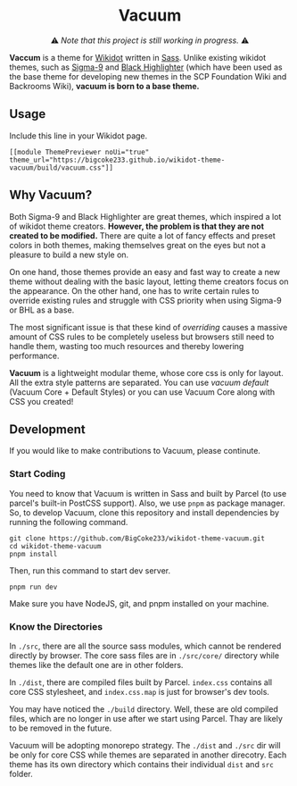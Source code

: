 <h1 align="center">Vacuum</h1>

<p align="center">⚠️ <em>Note that this project is still working in progress.</em> ⚠️</p>

**Vaccum** is a theme for [Wikidot](https://wikidot.com/) written in [Sass](https://sass-lang.com/). Unlike existing wikidot themes, such as [Sigma-9](https://scp-wiki.wikidot.com/sigma-9-themes) and [Black Highlighter](https://scp-wiki.wikidot.com/theme:black-highlighter-theme) (which have been used as the base theme for developing new themes in the SCP Foundation Wiki and Backrooms Wiki), **vacuum is born to a base theme.**

## Usage

Include this line in your Wikidot page.

```
[[module ThemePreviewer noUi="true" theme_url="https://bigcoke233.github.io/wikidot-theme-vacuum/build/vacuum.css"]]
```

## Why Vacuum?

Both Sigma-9 and Black Highlighter are great themes, which inspired a lot of wikidot theme creators. **However, the problem is that they are not created to be modified.** There are quite a lot of fancy effects and preset colors in both themes, making themselves great on the eyes but not a pleasure to build a new style on. 

On one hand, those themes provide an easy and fast way to create a new theme without dealing with the basic layout, letting theme creators focus on the appearance. On the other hand, one has to write certain rules to override existing rules and struggle with CSS priority when using Sigma-9 or BHL as a base.

The most significant issue is that these kind of *overriding* causes a massive amount of CSS rules to be completely useless but browsers still need to handle them, wasting too much resources and thereby lowering performance.

**Vacuum** is a lightweight modular theme, whose core css is only for layout. All the extra style patterns are separated. You can use *vacuum default* (Vacuum Core + Default Styles) or you can use Vacuum Core along with CSS you created!

## Development

If you would like to make contributions to Vacuum, please continute.

### Start Coding

You need to know that Vacuum is written in Sass and built by Parcel (to use parcel's built-in PostCSS support). Also, we use `pnpm` as package manager. So, to develop Vacuum, clone this repository and install dependencies by running the following command.

```
git clone https://github.com/BigCoke233/wikidot-theme-vacuum.git
cd wikidot-theme-vacuum
pnpm install
```

Then, run this command to start dev server.

```
pnpm run dev
```

Make sure you have NodeJS, git, and pnpm installed on your machine.

### Know the Directories

In `./src`, there are all the source sass modules, which cannot be rendered directly by browser.  The core sass files are in `./src/core/` directory while themes like the default one are in other folders.

In `./dist`, there are compiled files built by Parcel. `index.css` contains all core CSS stylesheet, and `index.css.map` is just for browser's dev tools.

You may have noticed the `./build` directory. Well, these are old compiled files, which are no longer in use after we start using Parcel. Thay are likely to be removed in the future.

Vacuum will be adopting monorepo strategy. The `./dist` and `./src` dir will be only for core CSS while themes are separated in another direcotry. Each theme has its own directory which contains their individual `dist` and `src` folder.
